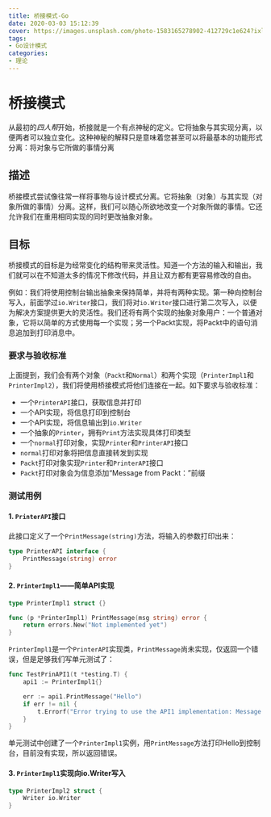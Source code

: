 ```yaml
---
title: 桥接模式-Go
date: 2020-03-03 15:12:39
cover: https://images.unsplash.com/photo-1583165278902-412729c1e624?ixlib=rb-1.2.1&ixid=eyJhcHBfaWQiOjEyMDd9&auto=format&fit=crop&w=500&q=60
tags:
- Go设计模式
categories:
- 理论
---
```


# 桥接模式

从最初的*四人帮*开始，桥接就是一个有点神秘的定义。它将抽象与其实现分离，以便两者可以独立变化。这种神秘的解释只是意味着您甚至可以将最基本的功能形式分离：将对象与它所做的事情分离

## 描述

桥接模式尝试像往常一样将事物与设计模式分离。它将抽象（对象）与其实现（对象所做的事情）分离。这样，我们可以随心所欲地改变一个对象所做的事情。它还允许我们在重用相同实现的同时更改抽象对象。

## 目标

桥接模式的目标是为经常变化的结构带来灵活性。知道一个方法的输入和输出，我们就可以在不知道太多的情况下修改代码，并且让双方都有更容易修改的自由。

例如：我们将使用控制台输出抽象来保持简单，并将有两种实现。第一种向控制台写入，前面学过`io.Writer`接口，我们将对`io.Writer`接口进行第二次写入，以便为解决方案提供更大的灵活性。我们还将有两个实现的抽象对象用户：一个普通对象，它将以简单的方式使用每一个实现；另一个Packt实现，将Packt中的语句消息追加到打印消息中。

### 要求与验收标准

上面提到，我们会有两个对象（`Packt`和`Normal`）和两个实现（`PrinterImpl1`和`PrinterImpl2`），我们将使用桥接模式将他们连接在一起。如下要求与验收标准：

- 一个`PrinterAPI`接口，获取信息并打印
- 一个API实现，将信息打印到控制台
- 一个API实现，将信息输出到`io.Writer`
- 一个抽象的`Printer`，拥有`Print`方法实现具体打印类型
- 一个`normal`打印对象，实现`Printer`和`PrinterAPI`接口
- `normal`打印对象将把信息直接转发到实现
- `Packt`打印对象实现`Printer`和`PrinterAPI`接口
- `Packt`打印对象会为信息添加“Message from Packt：”前缀

### 测试用例

#### 1. `PrinterAPI`接口

此接口定义了一个`PrintMessage(string)`方法，将输入的参数打印出来：

``` Go
type PrinterAPI interface {
    PrintMessage(string) error
}
```

#### 2. `PrinterImpl1`——简单API实现

``` Go
type PrinterImpl1 struct {}

func (p *PrinterImpl1) PrintMessage(msg string) error {
    return errors.New("Not implemented yet")
}
```

`PrinterImpl1`是一个`PrinterAPI`实现类，`PrintMessage`尚未实现，仅返回一个错误，但是足够我们写单元测试了：

``` Go
func TestPrinAPI1(t *testing.T) {
    api1 := PrinterImpl1{}

    err := api1.PrintMessage("Hello")
    if err != nil {
        t.Errorf("Error trying to use the API1 implementation: Message: %s\n", err.Error())
    }
}
```

单元测试中创建了一个`PrinterImpl1`实例，用`PrintMessage`方法打印Hello到控制台，目前没有实现，所以返回错误。

#### 3. `PrinterImpl1`实现向io.Writer写入

``` Go
type PrinterImpl2 struct {
    Writer io.Writer
}
```
